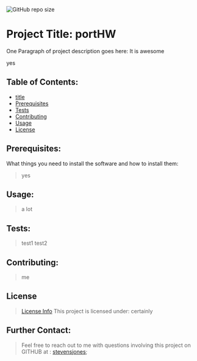 
![GitHub repo size](https://img.shields.io/github/repo-size/stevensjones/portHW)

# Project Title: portHW
One Paragraph of project description goes here: It is awesome
    
yes
## Table of Contents:
- [title](#title)
- [Prerequisites](#Prerequisites)
- [Tests](#Tests)
- [Contributing](#Contributing)
- [Usage](#Usage) 
- [License](#License)

## Prerequisites:
What things you need to install the software and how to install them: 
> yes
    
## Usage:
> a lot
    
## Tests:
> test1 test2
    
## Contributing:
> me
    
## License
> [License Info](https://opensource.org/licenses/certainly)
This project is licensed under: certainly

## Further Contact:
> Feel free to reach out to me with questions involving this project on GITHUB at : [stevensjones](https://github.com/stevensjones);
